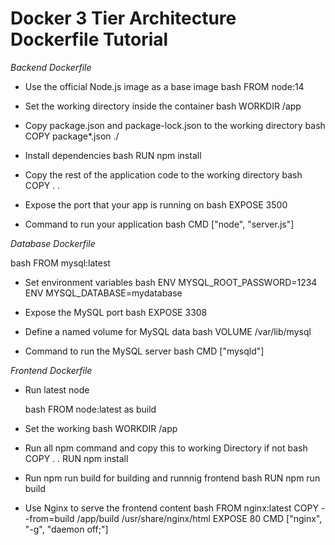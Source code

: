 # Docker 3 Tier Architecture Dockerfile Tutorial


*Backend Dockerfile*

 - Use the official Node.js image as a base image
 bash 
 FROM node:14
 
 - Set the working directory inside the container
 bash
 WORKDIR /app
 
 - Copy package.json and package-lock.json to the working directory
 bash
 COPY package*.json ./
 
 - Install dependencies
 bash
 RUN npm install
 
 - Copy the rest of the application code to the working directory
 bash 
 COPY . .
 
 - Expose the port that your app is running on
 bash
 EXPOSE 3500
  
 - Command to run your application
 bash
 CMD ["node", "server.js"]
 

*Database Dockerfile*

 bash
 FROM mysql:latest
 
 - Set environment variables
 bash
 ENV MYSQL_ROOT_PASSWORD=1234
 ENV MYSQL_DATABASE=mydatabase
 
 - Expose the MySQL port
 bash
 EXPOSE 3308
 
 - Define a named volume for MySQL data
 bash
 VOLUME /var/lib/mysql
 
 - Command to run the MySQL server
 bash
 CMD ["mysqld"]
 


*Frontend Dockerfile*

 - Run latest node 
 
     bash
     FROM node:latest as build 
     
  
 - Set the working 
      bash 
     WORKDIR /app 
      
   
 - Run all npm command and copy this to working Directory if not 
     bash 
        COPY . .
        RUN npm install 
     
 - Run npm run build for building and runnnig frontend
     bash 
       RUN npm run build
     

 - Use Nginx to serve the frontend content
     bash 
     FROM nginx:latest
     COPY --from=build /app/build /usr/share/nginx/html
     EXPOSE 80
     CMD ["nginx", "-g", "daemon off;"]

     
